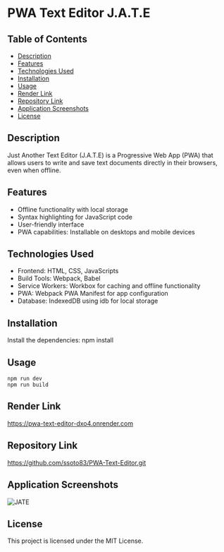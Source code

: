 # PWA Text Editor J.A.T.E

## Table of Contents  
- [Description](#description)
- [Features](#features)
- [Technologies Used](#technologies-used)
- [Installation](#installation)
- [Usage](#usage)
- [Render Link](#render-link)  
- [Repository Link](#repository-link)
- [Application Screenshots](#application-screenshot)
- [License](#license)   


## Description    
Just Another Text Editor (J.A.T.E) is a Progressive Web App (PWA) that allows users to write and save text documents directly in their browsers, even when offline.   

## Features  
* Offline functionality with local storage  
* Syntax highlighting for JavaScript code  
* User-friendly interface  
* PWA capabilities: Installable on desktops and mobile devices  

## Technologies Used  
- Frontend: HTML, CSS, JavaScripts 
- Build Tools: Webpack, Babel  
- Service Workers: Workbox for caching and offline functionality  
- PWA: Webpack PWA Manifest for app configuration  
- Database: IndexedDB using idb for local storage  

## Installation   
Install the dependencies:
npm install  

## Usage  
`npm run dev`  
`npm run build`  

## Render Link  
https://pwa-text-editor-dxo4.onrender.com

## Repository Link  
https://github.com/ssoto83/PWA-Text-Editor.git  

## Application Screenshots  
![JATE](./Develop/assets/users-route.png)    

## License  
This project is licensed under the MIT License.   
